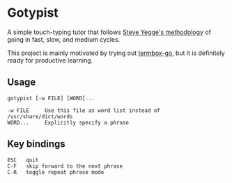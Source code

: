 # Gotypist

A simple touch-typing tutor that follows [Steve Yegge's methodology](http://steve-yegge.blogspot.com/2008/09/programmings-dirtiest-little-secret.html) of going in fast, slow, and medium cycles.

This project is mainly motivated by trying out [termbox-go](https://github.com/nsf/termbox-go), but it is definitely ready for productive learning.

## Usage

    gotypist [-w FILE] [WORD]...

    -w FILE     Use this file as word list instead of /usr/share/dict/words
    WORD...     Explicitly specify a phrase

## Key bindings

    ESC   quit
    C-F   skip forward to the next phrase
    C-R   toggle repeat phrase mode
